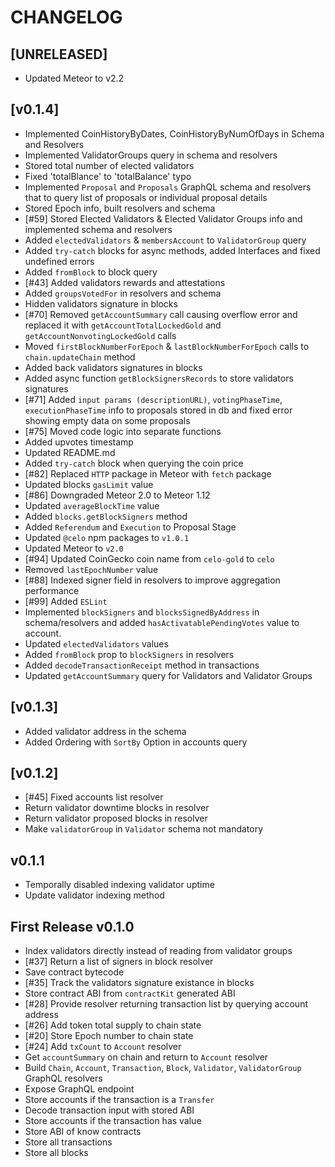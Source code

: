 # CHANGELOG
## [UNRELEASED]
* Updated Meteor to v2.2

## [v0.1.4]
* Implemented CoinHistoryByDates, CoinHistoryByNumOfDays in Schema and Resolvers
* Implemented ValidatorGroups query in schema and resolvers
* Stored total number of elected validators
* Fixed 'totalBlance' to 'totalBalance' typo
* Implemented `Proposal` and `Proposals` GraphQL schema and resolvers that to query list of proposals or individual proposal details 
* Stored Epoch info, built resolvers and schema
* [#59] Stored Elected Validators & Elected Validator Groups info and implemented schema and resolvers
* Added `electedValidators` & `membersAccount` to `ValidatorGroup` query
* Added `try-catch` blocks for async methods, added Interfaces and fixed undefined errors 
* Added `fromBlock` to block query
* [#43] Added validators rewards and attestations 
* Added `groupsVotedFor` in resolvers and schema
* Hidden validators signature in blocks 
* [#70] Removed `getAccountSummary` call causing overflow error and replaced it with `getAccountTotalLockedGold` and `getAccountNonvotingLockedGold` calls
* Moved `firstBlockNumberForEpoch` & `lastBlockNumberForEpoch` calls to `chain.updateChain` method
* Added back validators signatures in blocks 
* Added async function `getBlockSignersRecords` to store validators signatures
* [#71] Added `input params (descriptionURL)`, `votingPhaseTime`, `executionPhaseTime` info to proposals stored in db and fixed error showing empty data on some proposals
* [#75] Moved code logic into separate functions
* Added upvotes timestamp 
* Updated README.md
* Added `try-catch` block when querying the coin price
* [#82] Replaced `HTTP` package in Meteor with `fetch` package
* Updated blocks `gasLimit` value
* [#86] Downgraded Meteor 2.0 to Meteor 1.12
* Updated `averageBlockTime` value
* Added `blocks.getBlockSigners` method
* Added `Referendum` and `Execution` to Proposal Stage
* Updated `@celo` npm packages to `v1.0.1`
* Updated Meteor to `v2.0` 
* [#94] Updated CoinGecko coin name from `celo-gold` to `celo`
* Removed `lastEpochNumber` value
* [#88] Indexed signer field in resolvers to improve aggregation performance
* [#99] Added `ESLint` 
* Implemented `blockSigners` and `blocksSignedByAddress` in schema/resolvers and added `hasActivatablePendingVotes` value to account. 
* Updated `electedValidators` values
* Added `fromBlock` prop to `blockSigners` in resolvers
* Added `decodeTransactionReceipt` method in transactions 
* Updated `getAccountSummary` query for Validators and Validator Groups


## [v0.1.3]
* Added validator address in the schema
* Added Ordering with `SortBy` Option in accounts query


## [v0.1.2]

* [#45] Fixed accounts list resolver
* Return validator downtime blocks in resolver
* Return validator proposed blocks in resolver
* Make `validatorGroup` in `Validator` schema not mandatory

## v0.1.1

* Temporally disabled indexing validator uptime
* Update validator indexing method

## First Release v0.1.0

* Index validators directly instead of reading from validator groups
* [#37] Return a list of signers in block resolver
* Save contract bytecode
* [#35] Track the validators signature existance in blocks 
* Store contract ABI from `contractKit` generated ABI
* [#28] Provide resolver returning transaction list by querying account address
* [#26] Add token total supply to chain state
* [#20] Store Epoch number to chain state
* [#24] Add `txCount` to `Account` resolver
* Get `accountSummary` on chain and return to `Account` resolver
* Build `Chain`, `Account`, `Transaction`, `Block`, `Validator`, `ValidatorGroup` GraphQL resolvers
* Expose GraphQL endpoint
* Store accounts if the transaction is a `Transfer`
* Decode transaction input with stored ABI
* Store accounts if the transaction has value
* Store ABI of know contracts
* Store all transactions
* Store all blocks